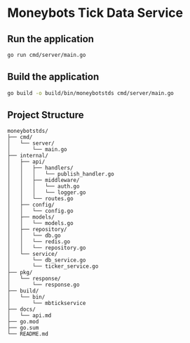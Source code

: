 # Moneybots Tick Data Service

## Run the application

```bash
go run cmd/server/main.go
```

## Build the application

```bash
go build -o build/bin/moneybotstds cmd/server/main.go
```

## Project Structure

```text
moneybotstds/
├── cmd/
│   └── server/
│       └── main.go
├── internal/
│   ├── api/
│   │   ├── handlers/
│   │   │   └── publish_handler.go
│   │   ├── middleware/
│   │   │   └── auth.go
│   │   │   └── logger.go
│   │   └── routes.go
│   ├── config/
│   │   └── config.go
│   ├── models/
│   │   └── models.go
│   ├── repository/
│   │   └── db.go
│   │   └── redis.go
│   │   └── repository.go
│   └── service/
│       └── db_service.go
│       └── ticker_service.go
├── pkg/
│   └── response/
│       └── response.go
├── build/
│   └── bin/
│       └── mbtickservice
├── docs/
│   └── api.md
├── go.mod
├── go.sum
└── README.md
```
